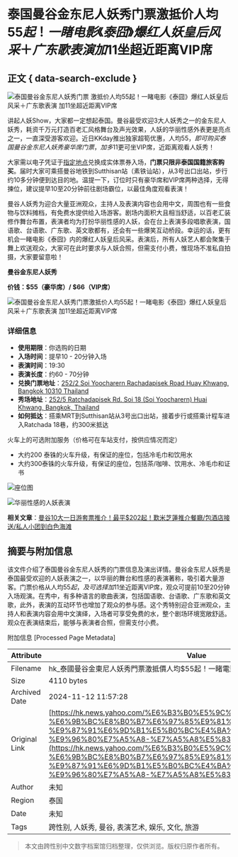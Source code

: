 # 泰国曼谷金东尼人妖秀门票激抵价人均$55起！一睹电影《泰囧》爆红人妖皇后风采＋广东歌表演 加$11坐超近距离VIP席

## 正文 { data-search-exclude }


![泰国曼谷金东尼人妖秀门票 激抵价人均$55起！一睹电影《泰囧》爆红人妖皇后风采＋广东歌表演 加$11坐超近距离VIP席](https://s.yimg.com/os/creatr-uploaded-images/2022-10/b2d942f0-58f8-11ed-9efe-5cc4ea287dee)

讲起人妖Show，大家都一定想起泰国。曼谷最受欢迎3大人妖秀之一的金东尼人妖秀，耗资千万元打造百老汇风格舞台及声光效果，人妖的华丽性感外表更是亮点之一，一直深受游客欢迎。近日KKday推出独家超筍优惠，人均$55，即可购买泰国曼谷金东尼人妖秀豪华席门票，加多$11更可坐VIP席，近距离观看人妖秀！

大家需以电子凭证于[指定地点](https://www.google.com/maps/place/Golden+Dome+Cabaret+Show/@13.785143,100.577425,16z/data=!4m5!3m4!1s0x0:0x316751e55ec43c19!8m2!3d13.785143!4d100.5774248?hl=zh-HK)兑换成实体票券入场，**门票只限非泰国国籍旅客购买**。届时大家可乘搭曼谷地铁到Sutthisan站（素铁讪站），从3号出口出站，步行约10多分钟便到达目的地。温提一下，订位时只有豪华席和VIP席两种选择，无得揀位，建议提早10至20分钟前往剧场霸位，以最佳角度观看表演！

曼谷人妖秀为迎合大量亚洲观众，主持人及表演内容也会用中文，周围也有一些食物与饮料摊档，有免费水提供给入场游客。剧场内面积大且相当舒适，以百老汇装修作舞台布置，表演者均为打扮华丽性感的人妖，会在台上表演多段唱歌表演，国语歌、台语歌、广东歌、英文歌都有，还会有一些爆笑互动桥段。幸运的话，更有机会一睹电影《泰囧》内的爆红人妖皇后风采。表演后，所有人妖艺人都会聚集于舞上欢送观众，大家可在此时要求与人妖合照，但需支付小费，惟现场不准私自拍摄，大家要留意啦！

**曼谷金东尼人妖秀**

**价钱：$55（豪华席）/ $66（VIP席）**

![泰国曼谷金东尼人妖秀门票激抵价人均$55起！一睹电影《泰囧》爆红人妖皇后风采＋广东歌表演 加$11坐超近距离VIP席](https://s.yimg.com/os/creatr-uploaded-images/2022-10/a2588b70-5777-11ed-af9f-9e53c56a475e)

### 详细信息

- **使用期限**：你选购的日期
- **入场时间**：提早10 - 20分钟入场
- **表演时间**：19:30
- **表演长度**：约60 - 70分钟
- **兑换门票地址**：[252/2 Soi Yoocharern Rachadapisek Road Huay Khwang, Bangkok 10310 Thailand](https://www.google.com/maps/place/Golden+Dome+Cabaret+Show/@13.785143,100.577425,16z/data=!4m5!3m4!1s0x0:0x316751e55ec43c19!8m2!3d13.785143!4d100.5774248?hl=zh-HK)
- **秀场地址**：[252/5 Ratchadapisek Rd. Soi 18 (Soi Yoocharern) Huai Khwang, Bangkok, Thailand](https://www.google.com/maps/dir//252+252%2F5+Soi+Ratchadaphisek+18+Khwaeng+Huai+Khwang,+Khet+Huai+Khwang+Krung+Thep+Maha+Nakhon+10310%E6%B3%B0%E5%9C%8B/@13.7849178,100.5770462,17z/data=!4m5!4m4!1m0!1m2!1m1!1s0x30e29dd398cd40cb:0x77af1632b7807b7)
- **如何抵达**：搭乘MRT到Sutthisan站从3号出口出站，接着步行或搭乘计程车进入Ratchada 18巷，约300米抵达

火车上的可选附加服务（价格可在车站支付，按供应情况而定）
- 大约200 泰铢的火车升级，有保证的座位，包括冷毛巾和饮用水
- 大约300泰铢的火车升级，有保证的座位，包括茶/咖啡、饮用水、冷毛巾和证书

![座位图](https://s.yimg.com/os/creatr-uploaded-images/2022-10/a2588b71-5777-11ed-a7ff-82a60c087ba8)

![华丽性感的人妖表演](https://s.yimg.com/os/creatr-uploaded-images/2022-10/a2aaf130-5777-11ed-bfb7-ed3a9e6b7f5f)

**相关文章**：[曼谷10大一日游套票推介！最平$202起！歎米芝蓮推介餐廳/包酒店接送/私人小团到白色海滩](https://hk.news.yahoo.com/%E6%9B%BC%E8%B0%B7%E4%B8%80%E6%97%A5%E9%81%8A-%E5%A5%97%E7%A5%A8-%E5%84%AA%E6%83%A0-%E6%8E%A8%E4%BB%8B-223036691.html)

## 摘要与附加信息

<!-- tcd_abstract -->
该文件介绍了泰国曼谷金东尼人妖秀的门票信息及演出详情。曼谷金东尼人妖秀是泰国最受欢迎的人妖表演之一，以华丽的舞台和性感的表演著称，吸引着大量游客。门票价格从人均$55起，及可选择加$11坐近距离VIP席，观众可提前10至20分钟入场观演。在秀中，有多种语言的歌曲表演，包括国语歌、台语歌、广东歌和英文歌，此外，表演的互动环节也增加了观众的参与感。这个秀特别迎合亚洲观众，主持人和表演内容会用中文演绎，入场者可享受免费的水，整个剧场环境宽敞舒适。观众在表演结束后，能够与表演者合照，但需支付小费。
<!-- tcd_abstract_end -->

附加信息 [Processed Page Metadata]

| Attribute       | Value                                  |
|-----------------|----------------------------------------|
| Filename        | hk_泰國曼谷金東尼人妖秀門票激抵價人均$55起！一睹電影《泰囧》爆紅_.md                             |
| Size            | 4110 bytes                           |
| Archived Date   | 2024-11-12 11:57:28                             |
| Original Link   | [https://hk.news.yahoo.com/%E6%B3%B0%E5%9C%8B%E6%9B%BC%E8%B0%B7-%E6%9B%BC%E8%B0%B7%E6%97%85%E9%81%8A-%E9%87%91%E6%9D%B1%E5%B0%BC%E4%BA%BA%E5%A6%96%E7%A7%80-%E9%96%80%E7%A5%A8-%E7%A5%A8%E5%83%B9-100036354.html](https://hk.news.yahoo.com/%E6%B3%B0%E5%9C%8B%E6%9B%BC%E8%B0%B7-%E6%9B%BC%E8%B0%B7%E6%97%85%E9%81%8A-%E9%87%91%E6%9D%B1%E5%B0%BC%E4%BA%BA%E5%A6%96%E7%A7%80-%E9%96%80%E7%A5%A8-%E7%A5%A8%E5%83%B9-100036354.html)                       |
| Author          | 未知                               |
| Region          | 泰国                               |
| Date            | 未知                                 |
| Tags            | 跨性别, 人妖秀, 曼谷, 表演艺术, 娱乐, 文化, 旅游                                 |
>
> 本文由跨性别中文数字档案馆归档整理，仅供浏览。版权归原作者所有。
>